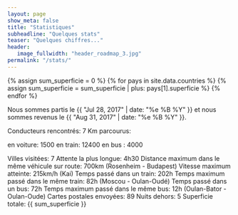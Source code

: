 ```yaml
---
layout: page
show_meta: false
title: "Statistiques"
subheadline: "Quelques stats"
teaser: "Quelques chiffres..."
header:
   image_fullwidth: "header_roadmap_3.jpg"
permalink: "/stats/"
---
```



<!-- Calculs -->
{% assign sum_superficie = 0 %}
{% for pays in site.data.countries %}
    {% assign sum_superficie = sum_superficie | plus: pays[1].superficie %}
{% endfor %}


<!-- Rendu -->
Nous sommes partis le {{ "Jul 28, 2017" | date: "%e %B %Y" }} et nous sommes revenus le {{ "Aug 31, 2017" | date: "%e %B %Y" }}.



Conducteurs rencontrés: 7
Km parcourus:

en voiture: 1500
en train: 12400
en bus : 4000


Villes visitées: 7
Attente la plus longue: 4h30
Distance maximum dans le même véhicule sur route: 700km (Rosenheim - Budapest)
Vitesse maximum atteinte: 215km/h (Kai)
Temps passé dans un train: 202h
Temps maximum passé dans le même train: 82h (Moscou - Oulan-Oudé)
Temps passé dans un bus: 72h
Temps maximum passé dans le même bus: 12h (Oulan-Bator - Oulan-Oude)
Cartes postales envoyées: 89
Nuits dehors: 5
Superficie totale: {{ sum_superficie }}
